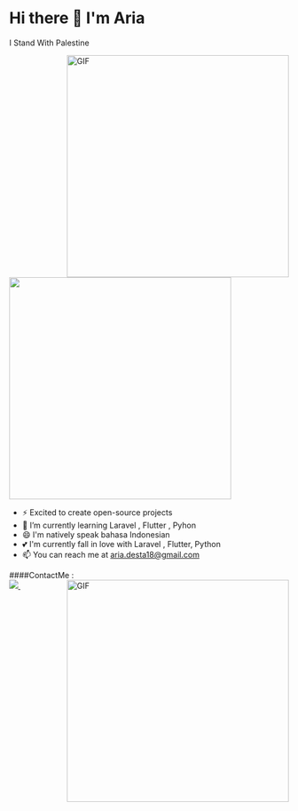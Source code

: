 <h1 style="center">
    Hi there 👋 I'm Aria
</h1>

I Stand With Palestine 

<img align="right" height="400"  alt="GIF" src="https://i.pinimg.com/originals/7f/9b/92/7f9b92e6d10799bd7d3c47433fb3e020.gif" />

<img align="center" src="https://github-readme-stats.vercel.app/api/top-langs/?username=ariadesta2083&layout=compact&theme=radical" width="400"/>

- ⚡ Excited to create open-source projects
- 🌱 I’m currently learning Laravel , Flutter , Pyhon
- 😄 I'm natively speak bahasa Indonesian
- 💕 I'm currently fall in love with Laravel , Flutter, Python
- 📫 You can reach me at aria.desta18@gmail.com

####ContactMe :
<br>
<a href="https://www.instagram.com/aria_desta/">
    <img src="https://img.shields.io/badge/_ariadesta-bc2a8d?style=for-the-badge&logo=instagram&logoColor=white" />
</a>
<img src="https://i.giphy.com/media/VU5hsWdQ9RJnDzaLPI/giphy.webp" onerror="this.onerror=null;this.src='https://i.giphy.com/VU5hsWdQ9RJnDzaLPI.gif';" alt="">
<img align="right" height="400"  alt="GIF" src="https://i.giphy.com/VU5hsWdQ9RJnDzaLPI.gif" />
